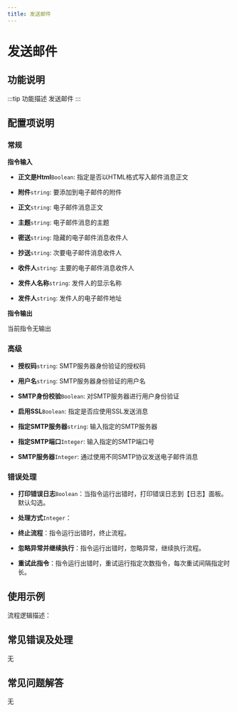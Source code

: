 ```yaml
---
title: 发送邮件
---
```


# 发送邮件

## 功能说明

:::tip 功能描述
发送邮件
:::

## 配置项说明

### 常规

**指令输入**

- **正文是Html**`Boolean`: 指定是否以HTML格式写入邮件消息正文

- **附件**`string`: 要添加到电子邮件的附件

- **正文**`string`: 电子邮件消息正文

- **主题**`string`: 电子邮件消息的主题

- **密送**`string`: 隐藏的电子邮件消息收件人

- **抄送**`string`: 次要电子邮件消息收件人

- **收件人**`string`: 主要的电子邮件消息收件人

- **发件人名称**`string`: 发件人的显示名称

- **发件人**`string`: 发件人的电子邮件地址


**指令输出**

当前指令无输出

### 高级

- **授权码**`string`: SMTP服务器身份验证的授权码

- **用户名**`string`: SMTP服务器身份验证的用户名

- **SMTP身份校验**`Boolean`: 对SMTP服务器进行用户身份验证

- **启用SSL**`Boolean`: 指定是否应使用SSL发送消息

- **指定SMTP服务器**`string`: 输入指定的SMTP服务器

- **指定SMTP端口**`Integer`: 输入指定的SMTP端口号

- **SMTP服务器**`Integer`: 通过使用不同SMTP协议发送电子邮件消息

### 错误处理

- **打印错误日志**`Boolean`：当指令运行出错时，打印错误日志到【日志】面板。默认勾选。

- **处理方式**`Integer`：

 - **终止流程**：指令运行出错时，终止流程。

 - **忽略异常并继续执行**：指令运行出错时，忽略异常，继续执行流程。

 - **重试此指令**：指令运行出错时，重试运行指定次数指令，每次重试间隔指定时长。

## 使用示例

流程逻辑描述：

## 常见错误及处理

无

## 常见问题解答

无

